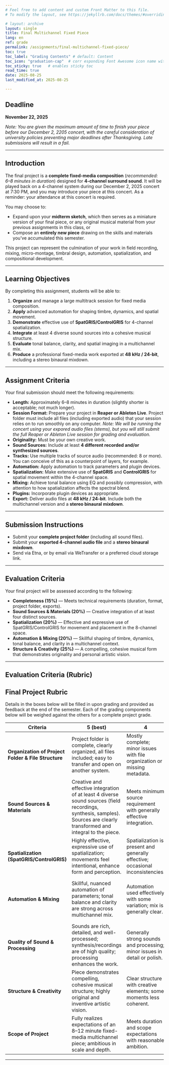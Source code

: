 ```yaml
---
# Feel free to add content and custom Front Matter to this file.
# To modify the layout, see https://jekyllrb.com/docs/themes/#overriding-theme-defaults

# layout: archive   
layout: single   
title: Final Multichannel Fixed Piece     
lang: en   
ref: grade  
permalink: /assignments/final-multichannel-fixed-piece/   
toc: true  
toc_label: "Grading Contents" # default: Content
toc_icon: "graduation-cap"  # corr esponding Font Awesome icon name without the "fa" prefix
toc_sticky: true   # enables sticky toc  
read_time: true  
date: 2025-08-25  
last_modified_at: 2025-08-25    

---
```


## Deadline  
**November 22, 2025**  

_Note: You are given the maximum amount of time to finish your piece before our December 2, 2205 concert, with the careful consideration of university policies preventing major deadlines after Thanksgiving. Late submissions will result in a fail._  

---

## Introduction  
The final project is a **complete fixed-media composition** (_recommended: 6–8 minutes in duration_) designed for **4-channel surround sound**. It will be played back on a 4-channel system during our December 2, 2025 concert at 7:30 PM, and you may introduce your piece at this concert. As a reminder: your attendance at this concert is required.   

You may choose to:  
- Expand upon your **midterm sketch**, which then serves as a miniature version of your final piece, or any original musical material from your previous assignments in this class, or  
- Compose an **entirely new piece** drawing on the skills and materials you’ve accumulated this semester.  
    
This project can represent the culmination of your work in field recording, mixing, micro-montage, timbral design, automation, spatialization, and compositional development.  

---

## Learning Objectives  
By completing this assignment, students will be able to:  
1. **Organize** and manage a large multitrack session for fixed media composition.  
2. **Apply** advanced automation for shaping timbre, dynamics, and spatial movement.  
3. **Demonstrate** effective use of **SpatGRIS/ControlGRIS** for 4-channel spatialization.  
4. **Integrate** at least 4 diverse sound sources into a cohesive musical structure.  
5. **Evaluate** tonal balance, clarity, and spatial imaging in a multichannel mix.  
6. **Produce** a professional fixed-media work exported at **48 kHz / 24-bit**, including a stereo binaural mixdown.  

---

## Assignment Criteria  
Your final submission should meet the following requirements:  

- **Length:** Approximately 6–8 minutes in duration (slightly shorter is acceptable; not much longer).  
- **Session Format:** Prepare your project in **Reaper or Ableton Live**. Project folder must include all files (including exported audio) that your session relies on to run smoothly on any computer. _Note: We will be running the concert using your expored audio files (stems), but you will still submit the full Reaper or Ableton Live session for grading and evaluation._   
- **Originality:** Must be your own creative work.  
- **Sound Sources:** Include at least **4 different recorded and/or synthesized sources**.  
- **Tracks:** Use multiple tracks of source audio (recommended: 8 or more). You can conceive of this as a counterpoint of layers, for example.  
- **Automation:** Apply automation to track parameters and plugin devices.  
- **Spatialization:** Make extensive use of **SpatGRIS** and **ControlGRIS** for spatial movement within the 4-channel space.  
- **Mixing:** Achieve tonal balance using EQ and possibly compression, with attention to how spatialization affects the spectral blend.  
- **Plugins:** Incorporate plugin devices as appropriate.  
- **Export:** Deliver audio files at **48 kHz / 24-bit**. Include both the multichannel version and a **stereo binaural mixdown**.  

---

## Submission Instructions  
- Submit your **complete project folder** (including all sound files).  
- Submit your **exported 4-channel audio file** and a **stereo binaural mixdown**.  
- Send via Etna, or by email via WeTransfer or a preferred cloud storage link.  

---   

## Evaluation Criteria  
Your final project will be assessed according to the following:  

- **Completeness (15%)** — Meets technical requirements (duration, format, project folder, exports).  
- **Sound Sources & Materials (20%)** — Creative integration of at least four distinct sources.  
- **Spatialization (20%)** — Effective and expressive use of SpatGRIS/ControlGRIS for movement and placement in the 8-channel space.  
- **Automation & Mixing (20%)** — Skillful shaping of timbre, dynamics, tonal balance, and clarity in a multichannel context.  
- **Structure & Creativity (25%)** — A compelling, cohesive musical form that demonstrates originality and personal artistic vision.  

---

## Evaluation Criteria (Rubric)     

## Final Project Rubric  

Details in the boxes below will be filled in upon grading and provided as feedback at the end of the semester. Each of the grading components below will be weighed against the others for a complete project grade.  

| Criteria | 5 (best) | 4 | 3 (average) | 2 | 1 (poor) |
|----------|-----------|---|-------------|---|----------|
| **Organization of Project Folder & File Structure** | Project folder is complete, clearly organized, all files included; easy to transfer and open on another system. | Mostly complete; minor issues with file organization or missing metadata. | Usable but requires troubleshooting; some files missing or confusingly labeled. | Project difficult to open or reproduce; disorganized structure. | Incomplete submission; missing essential files or exports. |
| **Sound Sources & Materials** | Creative and effective integration of at least 4 diverse sound sources (field recordings, synthesis, samples). Sources are clearly transformed and integral to the piece. | Meets minimum source requirement with generally effective integration. | Limited variety of sources; uneven integration. | Insufficient number of sources or sources not integrated into final work. | Fails to meet requirement; sources are missing or unoriginal. |
| **Spatialization (SpatGRIS/ControlGRIS)** | Highly effective, expressive use of spatialization; movements feel intentional, enhance form and perception. | Spatialization is present and generally effective; occasional inconsistencies. | Adequate use of spatialization; lacks clarity or purpose. | Minimal or ineffective use of spatialization tools. | No evidence of spatialization. |
| **Automation & Mixing** | Skillful, nuanced automation of parameters; tonal balance and clarity are strong across multichannel mix. | Automation used effectively with some variation; mix is generally clear. | Basic automation; mix is uneven but functional. | Limited automation; tonal balance and clarity issues throughout. | No meaningful use of automation; mix is muddy or unbalanced. |
| **Quality of Sound & Processing** | Sounds are rich, detailed, and well-processed; synthesis/recordings are of high quality; processing enhances the work. | Generally strong sounds and processing; minor issues in detail or polish. | Adequate quality; some sounds underdeveloped or poorly processed. | Weak sound quality; processing choices often obscure or degrade material. | Poor quality; sounds are unrefined, distorted, or unprocessed. |
| **Structure & Creativity** | Piece demonstrates compelling, cohesive musical structure; highly original and inventive artistic vision. | Clear structure with creative elements; some moments less coherent. | Adequate structure; creativity uneven. | Weak or unclear structure; little sense of artistic direction. | Lacks structure and creativity. |
| **Scope of Project** | Fully realizes expectations of an 8–12 minute fixed-media multichannel piece; ambitious in scale and depth. | Meets duration and scope expectations with reasonable ambition. | Meets minimum expectations but limited in scope. | Falls short of scope or ambition; significantly underdeveloped. | Far below scope; incomplete or insubstantial work. |
 
* * *    